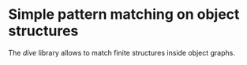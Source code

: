 Simple pattern matching on object structures
============================================

The *dive* library allows to match finite structures inside object graphs.